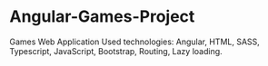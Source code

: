# Angular-Games-Project
Games Web Application 
Used technologies: Angular, HTML, SASS, Typescript, JavaScript, Bootstrap, Routing, Lazy loading.
